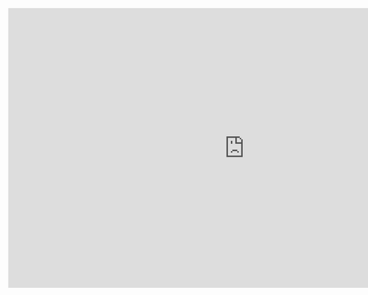 
<iframe src="https://docs.google.com/presentation/d/e/2PACX-1vQP1JmgpVHfxPyPwDkKhQlgIhkd4nmrxzyMCgWFm-BZbRK3NMPt-nm8gPRNEEbsXnQTeZP2DsFlsWAH/embed?start=false&loop=false&delayms=5000" frameborder="0" width="960" height="569" allowfullscreen="true" mozallowfullscreen="true" webkitallowfullscreen="true"></iframe>

